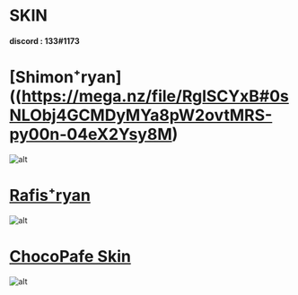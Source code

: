 # SKIN
#### discord : 133#1173


# [Shimon⁺ryan]((https://mega.nz/file/RglSCYxB#0sNLObj4GCMDyMYa8pW2ovtMRS-py00n-04eX2Ysy8M)
![alt](https://i.imgur.com/LNgZKMb.png)

# [Rafis⁺ryan](https://mega.nz/file/k0N2UIDa#DIw9p94lBVBL7dw0-4QcLZBucR-zV_r3XRc55vUa0F8)
![alt](https://i.imgur.com/93J7VGW.png)


# [ChocoPafe Skin](https://mega.nz/file/llkgSQhL#44Xt0Tcqx4Q-SiAhQ4fYqYQdvYt8StdoQD0iaLVsIEQ)
![alt](https://i.imgur.com/CAkPhvu.png)
